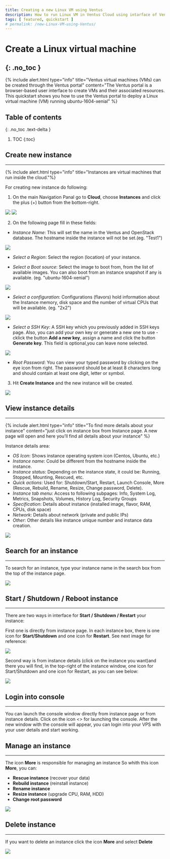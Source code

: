 ```yaml
---
title: Creating a new Linux VM using Ventus
description: How to run Linux VM in Ventus Cloud using intarface of Ventus
tags: [ featured, quickstart ]
# permalink: /new-Linux-VM-using-Ventus/
---
```

# Create a Linux virtual machine
{: .no_toc }
---

{% include alert.html type="info" title="Ventus virtual machines (VMs) can be created through the Ventus portal" content="The Ventus portal is a browser-based user interface to create VMs and their associated resources. This quickstart shows you how to use the Ventus portal to deploy a Linux virtual machine (VM) running ubuntu-1604-xenial" %}

## Table of contents
{: .no_toc .text-delta }

1. TOC
{:toc}

## Create new instance
---

{% include alert.html type="info" title="Instances are virtual machines that run inside the cloud."%}

For creating new instance do following:

1) On the main Navigation Panal go to **Cloud**, choose **Instances** and  click the plus (+) button from the bottom-right.
 
![](../../assets/img/new-linux-vm-V/instances-Ventus1.png)
![](../../assets/img/new-linux-vm-V/instances-Ventus0.png)


2) On the following page fill in these fields:

- *Instance Name*: 
This will set the name in the Ventus and OpenStack database. The hostname inside the instance will not be set.(eg. "Test1")

![](../../assets/img/new-linux-vm-V/instances-Ventus2.png)



- *Select a Region*: 
Select the region (location) of your instance.

- *Select a Boot source*: 
Select the image to boot from, from the list of available images. You can also boot from an instance snapshot if any is available. (eg. "ubuntu-1604-xenial")

![](../../assets/img/new-linux-vm-V/instances-Ventus3.png)



- *Select a configuration*: 
Configurations (flavors) hold information about the Instance memory, disk space and the number of virtual CPUs that will be available. (eg. "2x2")

![](../../assets/img/new-linux-vm-V/instances-Ventus4.png)



- *Select a SSH Key*: 
A SSH key which you previously added in SSH keys page. Also, you can add your own key or generate a new one to use - cklick the button **Add a new key**, assign a name and click the button **Generate key**. 
This field is optional,you can leave none selected. 

![](../../assets/img/new-linux-vm-V/instances-Ventus5.png)



- *Root Password*: 
You can view your typed password by clicking on the eye icon from right. The password should be at least 8 characters long and should contain at least one digit, letter or symbol.


3. Hit **Create Instance** and the new instance will be created.


![](../../assets/img/new-linux-vm-V/instances-Ventus6.png)



## View instance details
---

{% include alert.html type="info" title="To find more details about your instance" content="just click on instance box from Instance page. A new page will open and here you’ll find all details about your instance" %}

Instance details area:

- *OS Icon*: Shows instance operating system icon (Centos, Ubuntu, etc.)
- *Instance name*: Could be different from the hostname inside the instance.
- *Instance status*: Depending on the instance state, it could be: Running, Stopped, Mounting, Rescued, etc.
- *Quick actions*: Used for: Shutdown/Start, Restart, Launch Console, More (Rescue, Rebuild, Rename, Resize, Change password, Delete).
- *Instance tab menu*: Access to following subpages: Info, System Log, Metrics, Snapshots, Volumes, History Log, Security Groups
- *Specification*: Details about instance (installed image, flavor, RAM, CPUs, disk space)
- *Network*: Details about network (private and public IPs)
- *Other*: Other details like instance unique number and instance data creation.

![](../../assets/img/new-linux-vm-V/instances-Ventus7.png)



## Search for an instance
---

To search for an instance, type your instance name in the search box from the top of the instance page.

![](../../assets/img/new-linux-vm-V/instances-Ventus8.png)



## Start / Shutdown / Reboot instance
---

There are two ways in interface for **Start / Shutdown / Restart** your instance:

First one is directly from instance page. In each instance box, there is one icon for **Start/Shutdown** and one icon for **Restart**. See next image for reference:

![](../../assets/img/new-linux-vm-V/instances-Ventus9.png)


Second way is from instance details (click on the instance you want)and there you will find, in the top-right of the instance window, one icon for Start/Shutdown and one icon for Restart, as you can see below:

![](../../assets/img/new-linux-vm-V/instances-Ventus10.png)


## Login into console
---

You can launch the console window directly from instance page or from instance details. Click on the icon *<>*  for launching the console.
After the new window with the console will appear, you can login into your VPS with your user details and start working.


## Manage an instance
---

The icon **More** is responsible for managing an instance
So whith this icon **More**, you can:
 - **Rescue instance** (recover your data)
 - **Rebuild instance** (reinstall instance)
 - **Rename instance**
 - **Resize instance** (upgrade CPU, RAM, HDD)
 - **Change root password**

![](../../assets/img/new-linux-vm-V/instances-Ventus12.png)


## Delete instance  
---

If you want to delete an instance click the icon **More** and select **Delete**

![](../../assets/img/new-linux-vm-V/instances-Ventus13.png)


